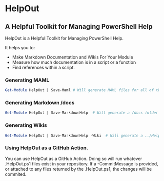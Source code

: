 # HelpOut
## A Helpful Toolkit for Managing PowerShell Help

HelpOut is a Helpful Toolkit for Managing PowerShell Help.

It helps you to:

* Make Markdown Documentation and Wikis For Your Module
* Measure how much documentation is in a script or a function
* Find references within a script.

### Generating MAML
~~~PowerShell
Get-Module HelpOut | Save-Maml # Will generate MAML files for all of the commands in HelpOut
~~~

### Generating Markdown /docs
~~~PowerShell
Get-Module HelpOut | Save-MarkdownHelp  # Will generate a /docs folder containing markdown help (interlinked for GitHub Pages)
~~~

### Generating Wikis
~~~PowerShell
Get-Module HelpOut | Save-MarkdownHelp -Wiki  # Will generate a ../HelpOut.wiki folder containing markdown help (interlinked for wikis)
~~~


### Using HelpOut as a GitHub Action.

You can use HelpOut as a GitHub Action.  Doing so will run whatever .HelpOut.ps1 files exist in your repository.  If a -CommitMessage is provided, or attached to any files returned by the .HelpOut.ps1, the changes will be commited.


